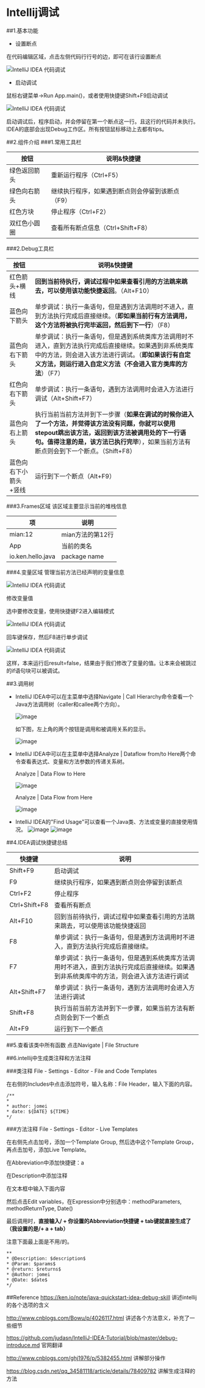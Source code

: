 # Intellij调试

##1.基本功能
- 设置断点

在代码编辑区域，点击左侧代码行行号的边，即可在该行设置断点

![IntelliJ IDEA 代码调试](picture/debug-01-01.png)

- 启动调试

鼠标右键菜单->Run App.main()，或者使用快捷键Shift+F9启动调试

![IntelliJ IDEA 代码调试](picture/debug-01-02.png?a)

启动调试后，程序启动，并会停留在第一个断点这一行。且这行的代码并未执行。
IDEA的底部会出现Debug工作区。所有按钮鼠标移动上去都有tips。

##2.组件介绍
###1.常用工具栏

| 按钮     | 说明&快捷键                    |
| ------ | ------------------------- |
| 绿色返回箭头 | 重新运行程序（Ctrl+F5）           |
| 绿色向右箭头 | 继续执行程序，如果遇到断点则会停留到该断点（F9） |
| 红色方块   | 停止程序（Ctrl+F2）             |
| 双红色小圆圈 | 查看所有断点信息（Ctrl+Shift+F8）   |

###2.Debug工具栏

| 按钮          | 说明&快捷键                                   |
| ----------- | ---------------------------------------- |
| 红色箭头+横线     | **回到当前待执行，调试过程中如果查看引用的方法跳来跳去，可以使用该功能快捷返回**。（Alt+F10） |
| 蓝色向下箭头      | 单步调试：执行一条语句，但是遇到方法调用时不进入，直到方法执行完成后直接继续。（**即如果当前行有方法调用，这个方法将被执行完毕返回，然后到下一行**）（F8） |
| 蓝色向右下箭头     | 单步调试：执行一条语句，但是遇到系统类库方法调用时不进入，直到方法执行完成后直接继续。如果遇到非系统类库中的方法，则会进入该方法进行调试。（**即如果该行有自定义方法，则运行进入自定义方法（不会进入官方类库的方法**）（F7） |
| 红色向右下箭头     | 单步调试：执行一条语句，遇到方法调用时会进入方法进行调试（Alt+Shift+F7） |
| 蓝色向右上箭头     | 执行当前当前方法并到下一步骤（**如果在调试的时候你进入了一个方法，并觉得该方法没有问题，你就可以使用stepout跳出该方法，返回到该方法被调用处的下一行语句。值得注意的是，该方法已执行完毕**），如果当前方法有断点则会到下一个断点。（Shift+F8） |
| 蓝色向右下小箭头+竖线 | 运行到下一个断点（Alt+F9）                         |

###3.Frames区域
该区域主要显示当前的堆栈信息

| 项                 | 说明           |
| ----------------- | ------------ |
| mian:12           | mian方法的第12行  |
| App               | 当前的类名        |
| io.ken.hello.java | package name |

###4.变量区域
管理当前方法已经声明的变量信息

![IntelliJ IDEA 代码调试](picture/debug-01-03.png)

修改变量值

选中要修改变量，使用快捷键F2进入编辑模式

![IntelliJ IDEA 代码调试](picture/debug-01-04.png)

回车键保存，然后F8进行单步调试

![IntelliJ IDEA 代码调试](picture/debug-01-05.png)

这样，本来运行后result=false，结果由于我们修改了变量的值。让本来会被跳过的if语句块可以被调试。

##3.调用树

- IntelliJ IDEA中可以在主菜单中选择Navigate | Call Hierarchy命令查看一个Java方法调用树（caller和callee两个方向）。

  ![image](picture/CallHierarchy.png)

  如下图，左上角的两个按钮是调用和被调用关系的显示。

  ![image](picture/CallHierarchy2.png)

- IntelliJ IDEA中可以在主菜单中选择Analyze | Dataflow from/to Here两个命令查看表达式、变量和方法参数的传递关系树。

  Analyze | Data Flow  to Here

  ![image](picture/DataFlow.png)

  Analyze | Data Flow  from Here

  ![image](picture/DataFlow2.png)

- IntelliJ IDEA的"Find Usage"可以查看一个Java类、方法或变量的直接使用情况。 
  ![image](picture/FindUsage.png)
  ![image](picture/FindUsage2.png)  

##4.IDEA调试快捷键总结

| 快捷键           | 说明                                       |
| ------------- | ---------------------------------------- |
| Shift+F9      | 启动调试                                     |
| F9            | 继续执行程序，如果遇到断点则会停留到该断点                    |
| Ctrl+F2       | 停止程序                                     |
| Ctrl+Shift+F8 | 查看所有断点                                   |
| Alt+F10       | 回到当前待执行，调试过程中如果查看引用的方法跳来跳去，可以使用该功能快捷返回   |
| F8            | 单步调试：执行一条语句，但是遇到方法调用时不进入，直到方法执行完成后直接继续。  |
| F7            | 单步调试：执行一条语句，但是遇到系统类库方法调用时不进入，直到方法执行完成后直接继续。如果遇到非系统类库中的方法，则会进入该方法进行调试 |
| Alt+Shift+F7  | 单步调试：执行一条语句，遇到方法调用时会进入方法进行调试             |
| Shift+F8      | 执行当前当前方法并到下一步骤，如果当前方法有断点则会到下一个断点         |
| Alt+F9        | 运行到下一个断点                                 |

##5.查看该类中所有函数
点击Navigate | File Structure

##6.intellij中生成类注释和方法注释

###类注释
File - Settings - Editor - File and Code Templates

在右侧的Includes中点击添加符号，输入名称：File Header，输入下面的内容。

```
/**
*
* author: jomei
* date: ${DATE} ${TIME}
*/
```

###方法注释
File - Settings - Editor - Live Templates

在右侧先点击加号，添加一个Template Group, 然后选中这个Template Group，再点击加号，添加Live Template。

在Abbreviation中添加快捷键：a

在Description中添加注释

在文本框中输入下面内容

然后点击Edit variables，在Expression中分别选中：methodParameters, methodReturnType, Date()

最后调用时，**直接输入/ + 你设置的Abbreviation快捷键 + tab键就直接生成了 （我设置的是/+ a + tab）**

注意下面最上面是不用/的。

```
** 
* @Description: $description$ 
* @Param: $params$ 
* @return: $returns$ 
* @Author: jomei
* @Date: $date$ 
*/ 
```

##Reference
https://ken.io/note/java-quickstart-idea-debug-skill 讲述intellij的各个选项的含义

http://www.cnblogs.com/Bowu/p/4026117.html 讲述各个方法意义，补充了一些细节

https://github.com/judasn/IntelliJ-IDEA-Tutorial/blob/master/debug-introduce.md 官网翻译

http://www.cnblogs.com/ghj1976/p/5382455.html 讲解部分操作

https://blog.csdn.net/qq_34581118/article/details/78409782 讲解生成注释的方法
